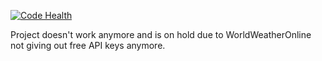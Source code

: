 [![Code Health](https://landscape.io/github/s4chin/Weapy/master/landscape.svg?style=flat)](https://landscape.io/github/s4chin/Weapy/master)

Project doesn't work anymore and is on hold due to WorldWeatherOnline not giving out free API keys anymore. 

